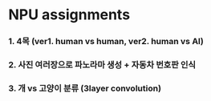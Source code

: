 # NPU assignments

### 1. 4목 (ver1. human vs human, ver2. human vs AI)

### 2. 사진 여러장으로 파노라마 생성 + 자동차 번호판 인식

### 3. 개 vs 고양이 분류 (3layer convolution)
